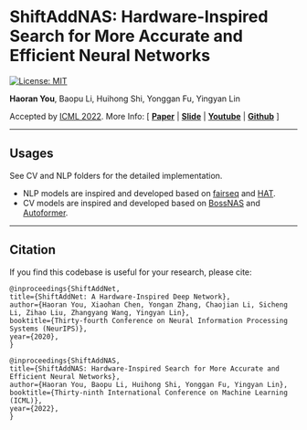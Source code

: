# ShiftAddNAS: Hardware-Inspired Search for More Accurate and Efficient Neural Networks

[![License: MIT](https://img.shields.io/badge/License-MIT-success.svg)](https://opensource.org/licenses/MIT)

**Haoran You**, Baopu Li, Huihong Shi, Yonggan Fu, Yingyan Lin

Accepted by [ICML 2022](https://icml.cc/). More Info:
\[ [**Paper**]() | [**Slide**]() | [**Youtube**]() | [**Github**](https://github.com/RICE-EIC/ShiftAddNAS) \]

---
## Usages

See CV and NLP folders for the detailed implementation.

* NLP models are inspired and developed based on [fairseq](https://github.com/facebookresearch/fairseq) and [HAT](https://github.com/mit-han-lab/hardware-aware-transformers).
* CV models are inspired and developed based on [BossNAS](https://github.com/changlin31/BossNAS) and [Autoformer](https://github.com/microsoft/Cream/tree/main/AutoFormer).

---
## Citation

If you find this codebase is useful for your research, please cite:

````
@inproceedings{ShiftAddNet,
title={ShiftAddNet: A Hardware-Inspired Deep Network},
author={Haoran You, Xiaohan Chen, Yongan Zhang, Chaojian Li, Sicheng Li, Zihao Liu, Zhangyang Wang, Yingyan Lin},
booktitle={Thirty-fourth Conference on Neural Information Processing Systems (NeurIPS)},
year={2020},
}

@inproceedings{ShiftAddNAS,
title={ShiftAddNAS: Hardware-Inspired Search for More Accurate and Efficient Neural Networks},
author={Haoran You, Baopu Li, Huihong Shi, Yonggan Fu, Yingyan Lin},
booktitle={Thirty-ninth International Conference on Machine Learning (ICML)},
year={2022},
}
````